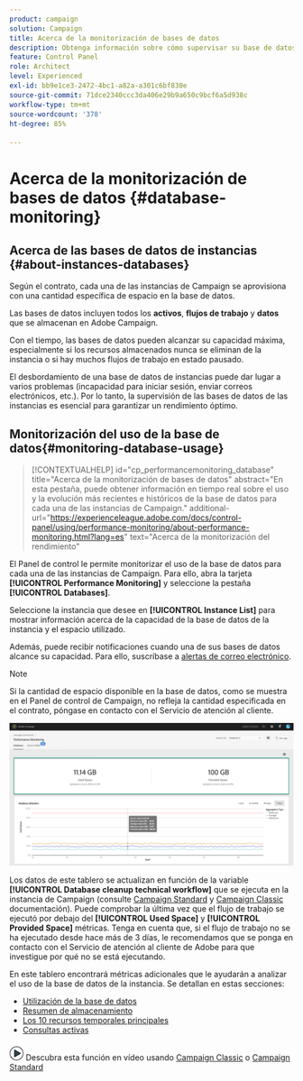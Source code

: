 ```yaml
---
product: campaign
solution: Campaign
title: Acerca de la monitorización de bases de datos
description: Obtenga información sobre cómo supervisar su base de datos de Campaign en el Panel de control
feature: Control Panel
role: Architect
level: Experienced
exl-id: bb9e1ce3-2472-4bc1-a82a-a301c6bf830e
source-git-commit: 71dce2340ccc3da406e29b9a650c9bcf6a5d938c
workflow-type: tm+mt
source-wordcount: '378'
ht-degree: 85%

---
```


# Acerca de la monitorización de bases de datos {#database-monitoring}

## Acerca de las bases de datos de instancias {#about-instances-databases}

Según el contrato, cada una de las instancias de Campaign se aprovisiona con una cantidad específica de espacio en la base de datos.

Las bases de datos incluyen todos los **activos**, **flujos de trabajo** y **datos** que se almacenan en Adobe Campaign.

Con el tiempo, las bases de datos pueden alcanzar su capacidad máxima, especialmente si los recursos almacenados nunca se eliminan de la instancia o si hay muchos flujos de trabajo en estado pausado.

El desbordamiento de una base de datos de instancias puede dar lugar a varios problemas (incapacidad para iniciar sesión, enviar correos electrónicos, etc.). Por lo tanto, la supervisión de las bases de datos de las instancias es esencial para garantizar un rendimiento óptimo.

## Monitorización del uso de la base de datos{#monitoring-database-usage}

>[!CONTEXTUALHELP]
>id="cp_performancemonitoring_database"
>title="Acerca de la monitorización de bases de datos"
>abstract="En esta pestaña, puede obtener información en tiempo real sobre el uso y la evolución más recientes e históricos de la base de datos para cada una de las instancias de Campaign."
>additional-url="https://experienceleague.adobe.com/docs/control-panel/using/performance-monitoring/about-performance-monitoring.html?lang=es" text="Acerca de la monitorización del rendimiento"

El Panel de control le permite monitorizar el uso de la base de datos para cada una de las instancias de Campaign. Para ello, abra la tarjeta **[!UICONTROL Performance Monitoring]** y seleccione la pestaña **[!UICONTROL Databases]**.

Seleccione la instancia que desee en **[!UICONTROL Instance List]** para mostrar información acerca de la capacidad de la base de datos de la instancia y el espacio utilizado.

Además, puede recibir notificaciones cuando una de sus bases de datos alcance su capacidad. Para ello, suscríbase a [alertas de correo electrónico](../../performance-monitoring/using/email-alerting.md).

>[!NOTE]
>
>Si la cantidad de espacio disponible en la base de datos, como se muestra en el Panel de control de Campaign, no refleja la cantidad especificada en el contrato, póngase en contacto con el Servicio de atención al cliente.

![](assets/databases_dashboard.png)

Los datos de este tablero se actualizan en función de la variable **[!UICONTROL Database cleanup technical workflow]** que se ejecuta en la instancia de Campaign (consulte [Campaign Standard](https://experienceleague.adobe.com/docs/campaign-standard/using/administrating/application-settings/technical-workflows.html?lang=es#list-of-technical-workflows) y [Campaign Classic](https://experienceleague.adobe.com/docs/campaign-classic/using/monitoring-campaign-classic/data-processing/database-cleanup-workflow.html?lang=es) documentación). Puede comprobar la última vez que el flujo de trabajo se ejecutó por debajo del **[!UICONTROL Used Space]** y **[!UICONTROL Provided Space]** métricas. Tenga en cuenta que, si el flujo de trabajo no se ha ejecutado desde hace más de 3 días, le recomendamos que se ponga en contacto con el Servicio de atención al cliente de Adobe para que investigue por qué no se está ejecutando.

En este tablero encontrará métricas adicionales que le ayudarán a analizar el uso de la base de datos de la instancia. Se detallan en estas secciones:

* [Utilización de la base de datos](../../performance-monitoring/using/database-utilization.md)
* [Resumen de almacenamiento](../../performance-monitoring/using/database-storage-overview.md)
* [Los 10 recursos temporales principales](../../performance-monitoring/using/database-top-ten-resources.md)
* [Consultas activas](../../performance-monitoring/using/database-active-queries.md)

![](assets/do-not-localize/how-to-video.png) Descubra esta función en vídeo usando [Campaign Classic](https://experienceleague.adobe.com/docs/campaign-classic-learn/control-panel/performance-monitoring/monitoring-databases.html?lang=es#performance-monitoring) o [Campaign Standard](https://experienceleague.adobe.com/docs/campaign-standard-learn/control-panel/performance-monitoring/monitoring-databases.html?lang=es#performance-monitoring)
